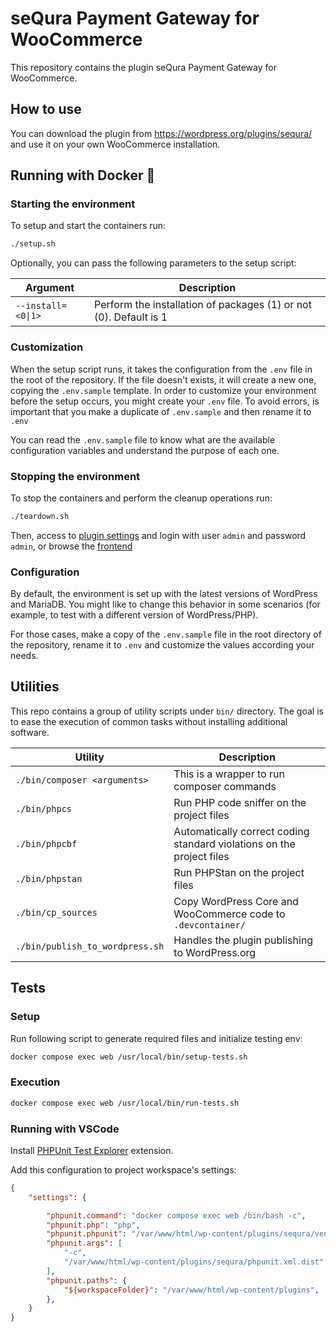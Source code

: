 # seQura Payment Gateway for WooCommerce

This repository contains the plugin seQura Payment Gateway for WooCommerce.

## How to use

You can download the plugin from https://wordpress.org/plugins/sequra/ and use it on your own WooCommerce installation.

## Running with Docker 🐳

### Starting the environment

To setup and start the containers run:

```bash
./setup.sh
```
Optionally, you can pass the following parameters to the setup script:

| Argument | Description |
| -------- | ------------------------------------------------------------------ |
| ```--install=<0\|1>``` | Perform the installation of packages (1) or not (0). Default is 1 |

### Customization

When the setup script runs, it takes the configuration from the ```.env``` file in the root of the repository. If the file doesn't exists, it will create a new one, copying the ```.env.sample``` template. In order to customize your environment before the setup occurs, you might create your ```.env``` file. To avoid errors, is important that you make a duplicate of ```.env.sample``` and then rename it to ```.env```

You can read the ```.env.sample``` file to know what are the available configuration variables and understand the purpose of each one.

### Stopping the environment

To stop the containers and perform the cleanup operations run:

```bash
./teardown.sh
```

Then, access to [plugin settings](http://localhost.sequrapi.com:8000/wp-admin/admin.php?page=wc-settings&tab=checkout&section=sequra) and login with user `admin` and password `admin`, or browse the [frontend](http://localhost.sequrapi.com:8000/?post_type=product)

### Configuration

By default, the environment is set up with the latest versions of WordPress and MariaDB.
You might like to change this behavior in some scenarios (for example, to test with a different version of WordPress/PHP). 

For those cases, make a copy of the ```.env.sample``` file in the root directory of the repository, rename it to ```.env``` and customize the values according your needs.

## Utilities

This repo contains a group of utility scripts under ```bin/``` directory. The goal is to ease the execution of common tasks without installing additional software.

| Utility | Description |
| -------- | ------------------------------------------------------------------ |
| ```./bin/composer <arguments>``` | This is a wrapper to run composer commands |
| ```./bin/phpcs``` | Run PHP code sniffer on the project files |
| ```./bin/phpcbf``` | Automatically correct coding standard violations on the project files |
| ```./bin/phpstan``` | Run PHPStan on the project files |
| ```./bin/cp_sources``` | Copy WordPress Core and WooCommerce code to ```.devcontainer/``` |
| ```./bin/publish_to_wordpress.sh``` | Handles the plugin publishing to WordPress.org |

## Tests

### Setup

Run following script to generate required files and initialize testing env:

```bash
docker compose exec web /usr/local/bin/setup-tests.sh
```
### Execution

```bash
docker compose exec web /usr/local/bin/run-tests.sh
```

### Running with VSCode

Install [PHPUnit Test Explorer](https://marketplace.visualstudio.com/items?itemName=recca0120.vscode-phpunit) extension.

Add this configuration to project workspace's settings:

```json
{
    "settings": {

        "phpunit.command": "docker compose exec web /bin/bash -c",
	    "phpunit.php": "php",
	    "phpunit.phpunit": "/var/www/html/wp-content/plugins/sequra/vendor/bin/phpunit",
	    "phpunit.args": [
		    "-c",
		    "/var/www/html/wp-content/plugins/sequra/phpunit.xml.dist"
	    ],
	    "phpunit.paths": {
	        "${workspaceFolder}": "/var/www/html/wp-content/plugins",
	    },
    }
}
```
